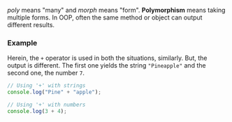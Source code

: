 *poly* means "many" and *morph* means "form". **Polymorphism** means taking multiple forms. In OOP, often the same method or object can output different results.

### Example
Herein, the `+` operator is used in both the situations, similarly. But, the output is different. 
The first one yields the string `"Pineapple"` and the second one, the number `7`. 

```js
// Using '+' with strings
console.log("Pine" + "apple");

// Using '+' with numbers
console.log(3 + 4);
```
